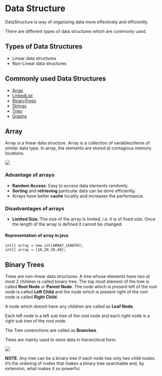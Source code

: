 # Data Structure
DataStructure is way of organizing data more effectively and efficiently.

There are different types of data structures which are commonly used.

## Types of Data Structures
* Linear data structures
* Non-Linear data structures

## Commonly used Data Structures
* [Array](#array)
* [LinkedList](#linkedlist)
* [BinaryTrees](#binarytrees)
* [Strings](#strings)
* [Tries](#tries)
* [Graphs](#graphs)

## Array
Array is a linear data structure. Array is a collection of variables/items of similar data type. In array, the elements are stored at contagious memory locations.

<img src="https://cdncontribute.geeksforgeeks.org/wp-content/uploads/array-2.png?raw=true">

### Advantage of arrays
* **Random Access**: Easy to access data elements randomly.
* **Sorting** and **retrieving** particular data can be done efficiently.
* Arrays have better **cache** locality and increases the performance.

### Disadvantages of arrays
* **Limited Size**: The size of the array is limited, i.e. it is of fixed size. Once the length of the array is defined it cannot be changed.

#### Representation of array in java
```
int[] array = new int[ARRAY_LENGTH];
int[] array = {10,20,30,40};
```

## Binary Trees
Trees are non-linear data structures. A tree whose elements have two at most 2 children is called binary tree. The top most element of the tree is called **Root Node** or **Parent Node**.
The node which is present left of the root node is called **Left Child** and the node which is present right of the root node is called **Right Child**.

A node which doesnt have any children are called as **Leaf Node**.

Each left node is a left sub tree of the root node and each right node is a right sub tree of the root node.

The Tree conenctions are called as **Branches**.

Trees are mainly used to store data in hierarchical form.


<img src="https://cdn-images-1.medium.com/max/1400/1*UjSfPoMwCEkke1_iuNZ1EQ.jpeg?raw=true">


**NOTE**: Any tree can be a binary tree if each node has only two child nodes. It’s the ordering of nodes that makes a binary tree searchable and, by extension, what makes it so powerful.


